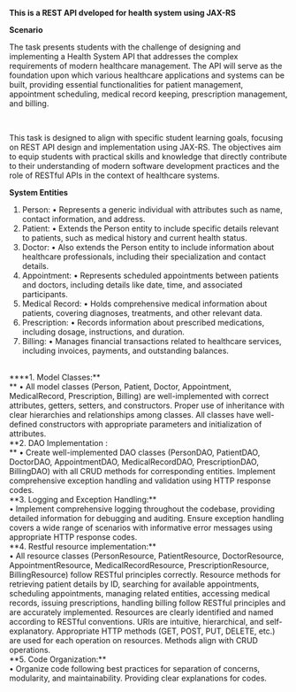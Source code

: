 **This is a REST API dveloped for health system using JAX-RS** <br>

**Scenario**
 <p> The task presents students with the challenge of designing and implementing a
Health System API that addresses the complex requirements of modern healthcare
management. The API will serve as the foundation upon which various healthcare
applications and systems can be built, providing essential functionalities for patient
management, appointment scheduling, medical record keeping, prescription management,
and billing. </p> <br>
</p> This task is designed to align with specific student learning goals, focusing on
REST API design and implementation using JAX-RS. The objectives aim to equip students
with practical skills and knowledge that directly contribute to their understanding of
modern software development practices and the role of RESTful APIs in the context of
healthcare systems. </p>

**System Entities**
1. Person:
• Represents a generic individual with attributes such as name, contact
information, and address. <br>
2. Patient:
• Extends the Person entity to include specific details relevant to patients, such as
medical history and current health status. <br>
3. Doctor:
• Also extends the Person entity to include information about healthcare
professionals, including their specialization and contact details. <br>
4. Appointment:
• Represents scheduled appointments between patients and doctors, including
details like date, time, and associated participants. <br>
5. Medical Record:
• Holds comprehensive medical information about patients, covering diagnoses,
treatments, and other relevant data. <br>
6. Prescription:
• Records information about prescribed medications, including dosage,
instructions, and duration. <br>
7. Billing:
• Manages financial transactions related to healthcare services, including
invoices, payments, and outstanding balances. <br>

<br>
****1. Model Classes:** <br>**
• All model classes (Person, Patient, Doctor, Appointment, MedicalRecord,
Prescription, Billing) are well-implemented with correct attributes, getters,
setters, and constructors. Proper use of inheritance with clear hierarchies and
relationships among classes. All classes have well-defined constructors with
appropriate parameters and initialization of attributes. <br>
**2. DAO Implementation : <br>**
• Create well-implemented DAO classes (PersonDAO, PatientDAO, DoctorDAO,
AppointmentDAO, MedicalRecordDAO, PrescriptionDAO, BillingDAO) with all
CRUD methods for corresponding entities. Implement comprehensive
exception handling and validation using HTTP response codes. <br>
**3. Logging and Exception Handling:** <br>
• Implement comprehensive logging throughout the codebase, providing detailed
information for debugging and auditing. Ensure exception handling covers a
wide range of scenarios with informative error messages using appropriate
HTTP response codes. <br>
**4. Restful resource implementation:** <br>
• All resource classes (PersonResource, PatientResource, DoctorResource,
AppointmentResource, MedicalRecordResource, PrescriptionResource,
BillingResource) follow RESTful principles correctly. Resource methods for
retrieving patient details by ID, searching for available appointments,
scheduling appointments, managing related entities, accessing medical records,
issuing prescriptions, handling billing follow RESTful principles and are
accurately implemented. Resources are clearly identified and named according
to RESTful conventions. URIs are intuitive, hierarchical, and self-explanatory.
Appropriate HTTP methods (GET, POST, PUT, DELETE, etc.) are used for each
operation on resources. Methods align with CRUD operations. <br>
**5. Code Organization:** <br>
• Organize code following best practices for separation of concerns, modularity,
and maintainability. Providing clear explanations for codes. <br>
